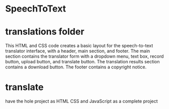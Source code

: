 # SpeechToText

# translations folder

This HTML and CSS code creates a basic layout for the speech-to-text translator interface, with a header, main section, and footer. The main section contains the translator form with a dropdown menu, text box, record button, upload button, and translate button. The translation results section contains a download button. The footer contains a copyright notice.

# translate
have the hole project as HTML CSS and JavaScript as a complete project




